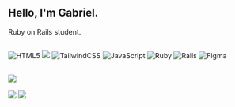 ## Hello, I'm Gabriel.
Ruby on Rails student.

##

![HTML5](https://img.shields.io/badge/HTML5-E34F26?style=for-the-badge&logo=html5&logoColor=white)
![](https://img.shields.io/badge/CSS3-1572B6?style=for-the-badge&logo=css3&logoColor=white)
![TailwindCSS](https://img.shields.io/badge/tailwindcss-%2338B2AC.svg?style=for-the-badge&logo=tailwind-css&logoColor=white)
![JavaScript](https://img.shields.io/badge/JavaScript-F7DF1E?style=for-the-badge&logo=javascript&logoColor=black)
![Ruby](https://img.shields.io/badge/ruby-%23CC342D.svg?style=for-the-badge&logo=ruby&logoColor=white)
![Rails](https://img.shields.io/badge/rails-%23CC0000.svg?style=for-the-badge&logo=ruby-on-rails&logoColor=white)
![Figma](https://img.shields.io/badge/figma-%23F24E1E.svg?style=for-the-badge&logo=figma&logoColor=white)



##
<a href="https://www.linkedin.com/in/gabrieldslemes/">![](https://img.shields.io/badge/LinkedIn-0077B5?style=for-the-badge&logo=linkedin&logoColor=white)</a>
---
![](https://github-readme-stats.vercel.app/api/top-langs/?username=Hisennn&layout=compact&theme=transparent)
![](https://github-readme-stats.vercel.app/api?username=Hisennn&show_icons=true&theme=transparent)

